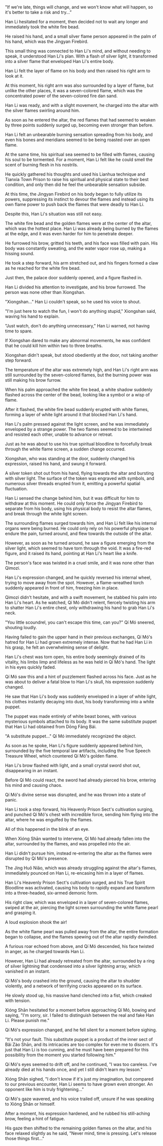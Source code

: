 "If we're late, things will change, and we won't know what will happen, so it's better to take a risk and try...”

Han Li hesitated for a moment, then decided not to wait any longer and immediately took the white fire bead.

He raised his hand, and a small silver flame person appeared in the palm of his hand, which was the Jingyan Firebird.

This small thing was connected to Han Li's mind, and without needing to speak, it understood Han Li's plan. With a flash of silver light, it transformed into a silver flame that enveloped Han Li's entire body.

Han Li felt the layer of flame on his body and then raised his right arm to look at it.

At this moment, his right arm was also surrounded by a layer of flame, but unlike the other places, it was a seven-colored flame, which was the concentrated power of the seven-colored fire dan sand.

Han Li was ready, and with a slight movement, he charged into the altar with the silver flames swirling around him.

As soon as he entered the altar, the red flames that had seemed to weaken by three points suddenly surged up, becoming even stronger than before.

Han Li felt an unbearable burning sensation spreading from his body, and even his bones and meridians seemed to be being roasted over an open flame.

At the same time, his spiritual sea seemed to be filled with flames, causing his soul to be tormented. For a moment, Han Li felt like he could smell the scent of burning flesh in his nostrils.

He quickly gathered his thoughts and used his Lianhua technique and Tianxia Town Prison to raise his spiritual and physical state to their best condition, and only then did he feel the unbearable sensation subside.

At this time, the Jingyan Firebird on his body began to fully utilize its powers, suppressing its instinct to devour the flames and instead using its own flame power to push back the flames that were deadly to Han Li.

Despite this, Han Li's situation was still not easy.

The white fire bead and the golden flames were at the center of the altar, which was the hottest place. Han Li was already being burned by the flames at the edge, and it was even harder for him to penetrate deeper.

He furrowed his brow, gritted his teeth, and his face was filled with pain. His body was constantly sweating, and the water vapor rose up, making a hissing sound.

He took a step forward, his arm stretched out, and his fingers formed a claw as he reached for the white fire bead.

Just then, the palace door suddenly opened, and a figure flashed in.

Han Li divided his attention to investigate, and his brow furrowed. The person was none other than Xiongshan.

"Xiongshan..." Han Li couldn't speak, so he used his voice to shout.

"I'm just here to watch the fun, I won't do anything stupid," Xiongshan said, waving his hand to explain.

"Just watch, don't do anything unnecessary," Han Li warned, not having time to spare.

If Xiongshan dared to make any abnormal movements, he was confident that he could kill him within two to three breaths.

Xiongshan didn't speak, but stood obediently at the door, not taking another step forward.

The temperature of the altar was extremely high, and Han Li's right arm was still surrounded by the seven-colored flames, but the burning power was still making his brow furrow.

When his palm approached the white fire bead, a white shadow suddenly flashed across the center of the bead, looking like a symbol or a wisp of flame.

After it flashed, the white fire bead suddenly erupted with white flames, forming a layer of white light around it that blocked Han Li's hand.

Han Li's palm pressed against the light screen, and he was immediately enveloped by a strange power. The two flames seemed to be intertwined and resisted each other, unable to advance or retreat.

Just as he was about to use his true spiritual bloodline to forcefully break through the white flame screen, a sudden change occurred.

Xiongshan, who was standing at the door, suddenly changed his expression, raised his hand, and swung it forward.

A silver token shot out from his hand, flying towards the altar and bursting with silver light. The surface of the token was engraved with symbols, and numerous silver threads erupted from it, emitting a powerful spatial fluctuation.

Han Li sensed the change behind him, but it was difficult for him to withdraw at this moment. He could only force the Jingyan Firebird to separate from his body, using his physical body to resist the altar flames, and break through the white light screen.

The surrounding flames surged towards him, and Han Li felt like his internal organs were being burned. He could only rely on his powerful physique to endure the pain, turned around, and flew towards the outside of the altar.

However, as soon as he turned around, he saw a figure emerging from the silver light, which seemed to have torn through the void. It was a fire-red figure, and it raised its hand, pointing at Han Li's heart like a knife.

The person's face was twisted in a cruel smile, and it was none other than Qimozi.

Han Li's expression changed, and he quickly reversed his internal wheel, trying to move away from the spot. However, a flame-wreathed torch suddenly appeared in front of him, freezing him in place.

Qimozi didn't hesitate, and with a swift movement, he stabbed his palm into Han Li's heart.
As he watched, Qí Mó didn't relent, fiercely twisting his arm to shatter Han Li's entire chest, only withdrawing his hand to grab Han Li's neck.

"You little scoundrel, you can't escape this time, can you?" Qí Mó sneered, shouting loudly.

Having failed to gain the upper hand in their previous exchanges, Qí Mó's hatred for Han Li had grown extremely intense. Now that he had Han Li in his grasp, he felt an overwhelming sense of delight.

Han Li's chest was torn open, his entire body seemingly drained of its vitality, his limbs limp and lifeless as he was held in Qí Mó's hand. The light in his eyes quickly faded.

Qí Mó saw this and a hint of puzzlement flashed across his face. Just as he was about to deliver a fatal blow to Han Li's skull, his expression suddenly changed.

He saw that Han Li's body was suddenly enveloped in a layer of white light, his clothes instantly decaying into dust, his body transforming into a white puppet.

The puppet was made entirely of white beast bones, with various mysterious symbols attached to its body. It was the same substitute puppet that Han Li had obtained from Dōng Fāng Bái.

"A substitute puppet..." Qí Mó immediately recognized the object.

As soon as he spoke, Han Li's figure suddenly appeared behind him, surrounded by the five temporal law artifacts, including the True Speech Treasure Wheel, which countered Qí Mó's golden flame.

Han Li's brow flashed with light, and a small crystal sword shot out, disappearing in an instant.

Before Qí Mó could react, the sword had already pierced his brow, entering his mind and causing chaos.

Qí Mó's divine sense was disrupted, and he was thrown into a state of panic.

Han Li took a step forward, his Heavenly Prison Sect's cultivation surging, and punched Qí Mó's chest with incredible force, sending him flying into the altar, where he was engulfed by the flames.

All of this happened in the blink of an eye.

When Xióng Shān wanted to intervene, Qí Mó had already fallen into the altar, surrounded by the flames, and was propelled into the air.

Han Li didn't pursue him, instead re-entering the altar as the flames were disrupted by Qí Mó's presence.

The Jing Huǒ Niǎo, which was already struggling against the altar's flames, immediately pounced on Han Li, re-encasing him in a layer of flames.

Han Li's Heavenly Prison Sect's cultivation surged, and his True Spirit Bloodline was activated, causing his body to rapidly expand and transform into a three-headed, six-armed demonic form.

His right claw, which was enveloped in a layer of seven-colored flames, swiped at the air, piercing the light screen surrounding the white flame pearl and grasping it.

A loud explosion shook the air!

As the white flame pearl was pulled away from the altar, the entire formation began to collapse, and the flames spewing out of the altar rapidly dwindled.

A furious roar echoed from above, and Qí Mó descended, his face twisted in anger, as he charged towards Han Li.

However, Han Li had already retreated from the altar, surrounded by a ring of silver lightning that condensed into a silver lightning array, which vanished in an instant.

Qí Mó's body crashed into the ground, causing the altar to shudder violently, and a network of terrifying cracks appeared on its surface.

He slowly stood up, his massive hand clenched into a fist, which creaked with tension.

Xióng Shān hesitated for a moment before approaching Qí Mó, bowing and saying, "I'm sorry, sir. I failed to distinguish between the real and fake Han Li. Please punish me."

Qí Mó's expression changed, and he fell silent for a moment before sighing.

"It's not your fault. This substitute puppet is a product of the inner sect of Bǎi Zào Shān, and its intricacies are too complex for even me to discern. It's just that Han Li is too cunning, and he must have been prepared for this possibility from the moment you started following him."

Qí Mó's eyes seemed to drift off, and he continued, "I was too careless. I've already died at his hands once, and yet I still didn't learn my lesson."

Xióng Shān sighed, "I don't know if it's just my imagination, but compared to our previous encounter, Han Li seems to have grown even stronger. An opponent like him is truly frightening..."

Qí Mó's gaze wavered, and his voice trailed off, unsure if he was speaking to Xióng Shān or himself.

After a moment, his expression hardened, and he rubbed his still-aching brow, feeling a hint of fatigue.

His gaze then shifted to the remaining golden flames on the altar, and his face relaxed slightly as he said, "Never mind, time is pressing. Let's release those things first..."
